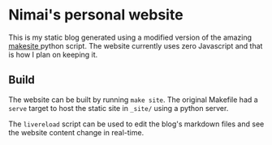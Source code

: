 # Nimai's personal website

This is my static blog generated using a modified version of the amazing
[makesite ](http://github.com/sunainapai/makesite) python script. The website
currently uses zero Javascript and that is how I plan on keeping it.

## Build

The website can be built by running `make site`. The original Makefile had a
`serve` target to host the static site in `_site/` using a python server. 

The `livereload` script can be used to edit the blog's markdown files and see
the website content change in real-time.
